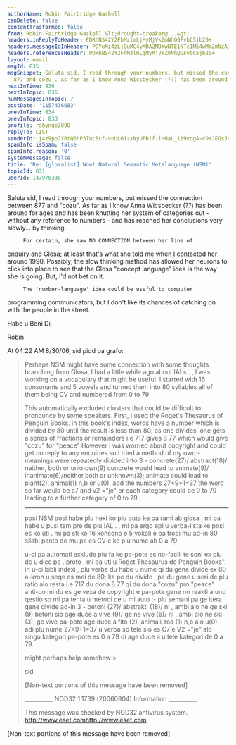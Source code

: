 ```yaml
---
authorName: Robin Fairbridge Gaskell
canDelete: false
contentTrasformed: false
from: Robin Fairbridge Gaskell &lt;drought-breaker@...&gt;
headers.inReplyToHeader: PDRhNS42Y2FhMzlmLjMyMjVkZmNhQGFvbC5jb20+
headers.messageIdInHeader: PDYuMi4zLjQuMC4yMDA2MDkwNTE1NTc1MS4wMmZmNzA1MEBwby5wYWNpZmljLm5ldC5hdT4=
headers.referencesHeader: PDRhNS42Y2FhMzlmLjMyMjVkZmNhQGFvbC5jb20+
layout: email
msgId: 835
msgSnippet: Saluta sid, I read through your numbers, but missed the connection between
  877 and cozu . As far as I know Anna Wicsbecker (??) has been around for ages and
nextInTime: 836
nextInTopic: 836
numMessagesInTopic: 7
postDate: '1157436683'
prevInTime: 834
prevInTopic: 833
profile: robynge2000
replyTo: LIST
senderId: j4z9poJYBtQ6hP3Tuc8cf-voUL6izxNyUPhif-iHUaL_1i9vqgA-cDmJEGsJdh0mYNlZzD8G47jmU3DPE7xHKA5kjevyiXE5LdIIfHWhhXJhKZmzwOlxHYEI7XYFBPwO
spamInfo.isSpam: false
spamInfo.reason: '0'
systemMessage: false
title: 'Re: [glosalist] Wow! Natural Semantic Metalanguage (NSM)'
topicId: 831
userId: 147970330
---
```


Saluta sid,
         I read through your numbers, but missed the connection 
between 877 and "cozu".
         As far as I know Anna Wicsbecker (??) has been around for 
ages and has been knutting her system of categories out - without any 
reference to numbers - and has reached her conclusions very slowly... 
by thinking.

         For certain, she saw NO CONNECTION between her line of 
enquiry and Glosa; at least that's what she told me when I contacted 
her around 1990.  Possibly, the slow thinking method has allowed her 
neurons to click into place to see that the Glosa "concept language" 
idea is the way she is going.  But, I'd not bet on it.

         The 'number-language' idea could be useful to computer 
programming communicators, but I don't like its chances of catching 
on with the people in the street.

Habe u Boni Di,

Robin

At 04:22 AM 8/30/06, sid pidd pa grafo:

>Perhaps NSM might have some connection with some thoughts branching from
>Glosa, I had a little while ago about IALs . , I was working on a vocabulary
>that might be useful. I started with 16 consonants and 5 vowels and 
>turned them
>into 80 syllables all of them being CV and numbered from 0 to 79
>
>This automatically excluded clusters that could be difficult to pronounce by
>some speakers.
>First, I used the Roget's Thesaurus of Penguin Books. in this book's index,
>words have a number which is divided by 80 until the result is less than 80;
>as one divides, one gets a series of fractions or remainders i.e 717 gives 8
>77 which
>would give "cozu" for "peace"
>However I was worried about copyright and could get no reply to any
>enquiries so I tried a method of my own:- meanings were repeatedly 
>divided into 3 -
>concrete(27)/ abstract(18)/ neither, both or unknown(9)
>concrete would lead to animate(9)/ inanimate(6)/neither,both or unknown(3);
>animate could lead to plant(2), animal(1) n,b or u(0). add the numbers
>27+9+1=37 the word so far would be c7 and v2 ="je"
>or each category could be 0 to 79 leading to a further category of 0 to 79.
>
>***********
>posi NSM posi habe plu nexi ko plu puta ke pa rami ab glosa , mi pa habe
>u pusi tem pre de plu IAL . , mi pa ergo epi u verba-lista ke posi es ko
>uti . mi pa sti ko 16 konsono e 5 vokali e pa tropi mu ad-in 80 silabi
>panto de mu pa es CV e ko plu nume ab 0 a 79
>
>u-ci pa automati exklude plu fa ke pa-pote es no-facili te soni ex plu de u
>dice pe .
>proto , mi pa uti u Roget Thesaurus de Penguin Books". in u-ci bibli
>indexi , plu verba du habe u nume qi du gene divide ex 80 a-kron u seqe es
>mei de 80; ka pe du divide , pe du gene u seri de plu ratio alo resta i.e
>717 du dona 8 77 qi
>du dona "cozu" pro "peace"
>anti-co mi du es ge vexa de copyright e pa-pote gene no reakti a uno
>qestio so mi pa tenta u metodi de u mi auto :- plu semani pa ge itera gene
>divide ad-in 3 - betoni (27)/ abstrakti (18)/ ni , ambi alo ne ge ski (9)
>betoni sio age duce a vive (9)/ ge ne vive (6)/ ni , ambi alo ne ski (3);
>ge vive pa-pote age duce a fito (2), animali zoa (1) n,b alo u(0). adi
>plu nume 27+9+1=37 u verba so tele sio es C7 e V2 ="je"
>alo singu kategori pa-pote es 0 a 79 qi age duce a u tele kategori de 0 a
>79.
>
>might perhaps help somehow >
>
>sid
>
>[Non-text portions of this message have been removed]
>
>
>
>__________ NOD32 1.1739 (20060904) Information __________
>
>This message was checked by NOD32 antivirus system.
><http://www.eset.com>http://www.eset.com


[Non-text portions of this message have been removed]


